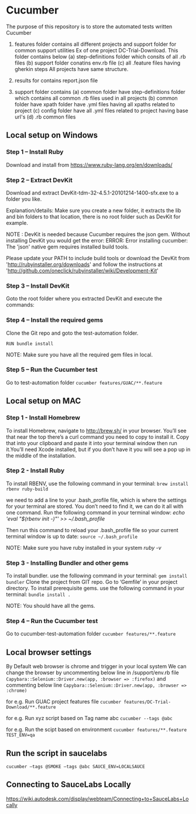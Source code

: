 # Cucumber

The purpose of this repository is to store the automated tests written Cucumber
1. features folder contains all different projects and support folder for common support utilities
   Ex of one project DC-Trial-Download. This folder contains below
       (a) step-definitions folder which consits of all .rb files
       (b) support folder conatins env.rb file
       (c) all .feature files having gherkin steps
   All projects have same structure.
   
2. results for contains report.json file

3. support folder contains
        (a) common folder have step-definitions folder which contains all common .rb files used in all projects
        (b) common folder have xpath folder have .yml files having all xpaths related to project
        (c) config folder have all .yml files related to project having base url's
        (d) .rb common files

## Local setup on Windows
### Step 1 – Install Ruby
Download and install from https://www.ruby-lang.org/en/downloads/

### Step 2 – Extract DevKit
Download and extract DevKit-tdm-32-4.5.1-20101214-1400-sfx.exe to a folder you like.

Explanation/details:
Make sure you create a new folder, it extracts the lib and bin folders to that location, there is no root folder such as DevKit for example.

NOTE : DevKit is needed because Cucumber requires the json gem. Without installing DevKit you would get the error:
ERROR: Error installing cucumber:
The 'json' native gem requires installed build tools.


Please update your PATH to include build tools or download the DevKit from 'http://rubyinstaller.org/downloads' and follow the instructions at 'http://github.com/oneclick/rubyinstaller/wiki/Development-Kit'


### Step 3 – Install DevKit
Goto the root folder where you extracted DevKit and execute the commands:

### Step 4 – Install the required gems
Clone the Git repo and goto the test-automation folder.

```RUN bundle install```

NOTE: Make sure you have all the required gem files in local.

### Step 5 – Run the Cucumber test
Go to test-automation  folder
```cucumber features/GUAC/**.feature```


## Local setup on MAC
### Step 1 -  Install Homebrew
To install Homebrew, navigate to http://brew.sh/ in your browser. You’ll see that near the top there’s a curl command you need to copy to install it. Copy that into your clipboard and paste it into your terminal window then run it.You’ll need Xcode installed, but if you don’t have it you will see a pop up in the middle of the installation.

### Step 2 -  Install Ruby
To install RBENV, use the following command in your terminal:
```brew install rbenv ruby-build```

we need to add a line to your .bash_profile file, which is where the settings for your terminal are stored. You don’t need to find it, we can do it all with one command. Run the following command in your terminal window:
*echo 'eval "$(rbenv init -)"' &gt;&gt; ~/.bash_profile*

Then run this command to reload your .bash_profile file so your current terminal window is up to date: `source ~/.bash_profile`

NOTE: Make sure you have ruby installed in your system *ruby -v*

### Step 3 - Installing Bundler and other gems
To install bundler. use the following command in your terminal:
```gem install bundler```
Clone the project from GIT repo. Go to ‘Gemfile’ in your project directory.
To install prerequisite gems. use the following command in your terminal:
```bundle install .```

NOTE: You should have all the gems.

### Step 4 – Run the Cucumber test
Go to cucumber-test-automation  folder
```cucumber features/**.feature```

## Local browser settings
By Default web browser is chrome and trigger in your local system
We can change the browser by uncommenting below line in /support/env.rb file
    ```Capybara::Selenium::Driver.new(app, :browser => :firefox)```
and commenting below line
    ```Capybara::Selenium::Driver.new(app, :browser => :chrome)```

for e.g. Run GUAC project features file
```cucumber features/DC-Trial-Download/**.feature```

for e.g. Run xyz script based on Tag name abc
```cucumber --tags @abc```

for e.g. Run the scipt based on environment
```cucumber features/**.feature TEST_ENV=qa```

## Run the script in saucelabs
```cucumber —tags @SMOKE —tags @abc SAUCE_ENV=LOCALSAUCE```


## Connecting to SauceLabs Locally
https://wiki.autodesk.com/display/webteam/Connecting+to+SauceLabs+Locally

